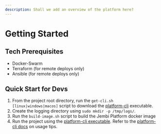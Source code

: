 ```yaml
---
description: Shall we add an overview of the platform here?
---
```


# Getting Started

## Tech Prerequisites

* Docker-Swarm
* Terraform (for remote deploys only)
* Ansible (for remote deploys only)

## Quick Start for Devs

1. From the project root directory, run the `get-cli.sh [linux|windows|macos]` script to download the [platform-cli](https://app.gitbook.com/o/lTiMw1wKTVQEjepxV4ou/s/TwrbQZir3ZdvejunAFia/) executable.
2. Create the logging directory using `sudo mkdir -p /tmp/logs/`.
3. Run the `build-image.sh` script to build the Jembi Platform docker image
4. Run the project using the [platform-cli executable](https://app.gitbook.com/o/lTiMw1wKTVQEjepxV4ou/s/TwrbQZir3ZdvejunAFia/). Refer to the [platform-cli docs](https://app.gitbook.com/o/lTiMw1wKTVQEjepxV4ou/s/TwrbQZir3ZdvejunAFia/) on usage tips.

